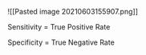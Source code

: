 ![[Pasted image 20210603155907.png]]

Sensitivity = True Positive Rate

Specificity = True Negative Rate